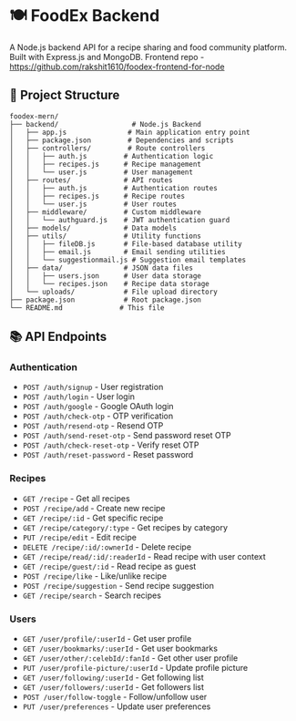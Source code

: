 # 🍽️ FoodEx Backend

A Node.js backend API for a recipe sharing and food community platform. Built with Express.js and MongoDB. Frontend repo - https://github.com/rakshit1610/foodex-frontend-for-node

## 📁 Project Structure

```
foodex-mern/
├── backend/                  # Node.js Backend
│   ├── app.js               # Main application entry point
│   ├── package.json         # Dependencies and scripts
│   ├── controllers/         # Route controllers
│   │   ├── auth.js         # Authentication logic
│   │   ├── recipes.js      # Recipe management
│   │   └── user.js         # User management
│   ├── routes/             # API routes
│   │   ├── auth.js         # Authentication routes
│   │   ├── recipes.js      # Recipe routes
│   │   └── user.js         # User routes
│   ├── middleware/         # Custom middleware
│   │   └── authguard.js    # JWT authentication guard
│   ├── models/             # Data models
│   ├── utils/              # Utility functions
│   │   ├── fileDB.js       # File-based database utility
│   │   ├── email.js        # Email sending utilities
│   │   └── suggestionmail.js # Suggestion email templates
│   ├── data/               # JSON data files
│   │   ├── users.json      # User data storage
│   │   └── recipes.json    # Recipe data storage
│   └── uploads/            # File upload directory
├── package.json            # Root package.json
└── README.md              # This file
```

## 📚 API Endpoints

### Authentication
- `POST /auth/signup` - User registration
- `POST /auth/login` - User login
- `POST /auth/google` - Google OAuth login
- `POST /auth/check-otp` - OTP verification
- `POST /auth/resend-otp` - Resend OTP
- `POST /auth/send-reset-otp` - Send password reset OTP
- `POST /auth/check-reset-otp` - Verify reset OTP
- `POST /auth/reset-password` - Reset password

### Recipes
- `GET /recipe` - Get all recipes
- `POST /recipe/add` - Create new recipe
- `GET /recipe/:id` - Get specific recipe
- `GET /recipe/category/:type` - Get recipes by category
- `PUT /recipe/edit` - Edit recipe
- `DELETE /recipe/:id/:ownerId` - Delete recipe
- `GET /recipe/read/:id/:readerId` - Read recipe with user context
- `GET /recipe/guest/:id` - Read recipe as guest
- `POST /recipe/like` - Like/unlike recipe
- `POST /recipe/suggestion` - Send recipe suggestion
- `GET /recipe/search` - Search recipes

### Users
- `GET /user/profile/:userId` - Get user profile
- `GET /user/bookmarks/:userId` - Get user bookmarks
- `GET /user/other/:celebId/:fanId` - Get other user profile
- `PUT /user/profile-picture/:userId` - Update profile picture
- `GET /user/following/:userId` - Get following list
- `GET /user/followers/:userId` - Get followers list
- `POST /user/follow-toggle` - Follow/unfollow user
- `PUT /user/preferences` - Update user preferences
